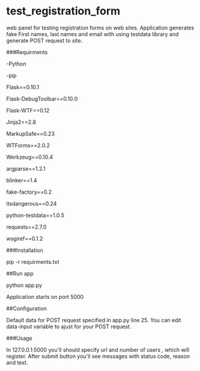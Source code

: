 # test_registration_form

web panel for testing registration forms on web sites. Application generates fake First names, last names and email with using testdata library and generate POST request to site.

###Requirments

-Python

-pip

Flask==0.10.1

Flask-DebugToolbar==0.10.0

Flask-WTF==0.12

Jinja2==2.8

MarkupSafe==0.23

WTForms==2.0.2

Werkzeug==0.10.4

argparse==1.2.1

blinker==1.4

fake-factory==0.2

itsdangerous==0.24

python-testdata==1.0.5

requests==2.7.0

wsgiref==0.1.2


###Installation

pip -r requirments.txt

##Run app

python app.py

Application starts on port 5000

##Configuration

Default data for POST request specified in app.py line 25. You can edit data-input variable to ajust for your POST request.

###Usage

In 127.0.0.1:5000  you'll should specify url and number of users , which will register. After submit button you'll see messages with status code, reason and text.
